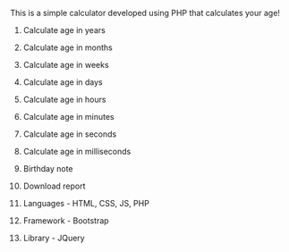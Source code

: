 This is a simple calculator developed using PHP that calculates your age!

  1. Calculate age in years
  2. Calculate age in months
  3. Calculate age in weeks
  4. Calculate age in days
  5. Calculate age in hours
  6. Calculate age in minutes
  7. Calculate age in seconds
  8. Calculate age in milliseconds
  9. Birthday note
  10. Download report

  1. Languages - HTML, CSS, JS, PHP
  2. Framework - Bootstrap
  3. Library - JQuery
